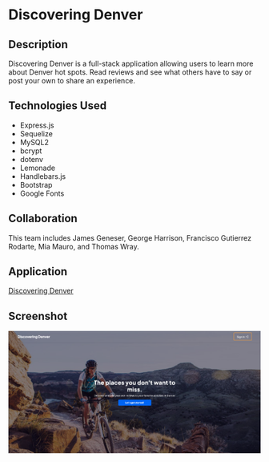 # Discovering Denver

## Description

Discovering Denver is a full-stack application allowing users to learn more about Denver hot spots. Read reviews and see what others have to say or post your own to share an experience.

## Technologies Used

- Express.js
- Sequelize
- MySQL2
- bcrypt
- dotenv
- Lemonade
- Handlebars.js
- Bootstrap
- Google Fonts

## Collaboration

This team includes James Geneser, George Harrison, Francisco Gutierrez Rodarte, Mia Mauro, and Thomas Wray.

## Application

[Discovering Denver](https://whispering-dawn-72162.herokuapp.com/)

## Screenshot

![homepage](./public/images/homepage%20screenshot.png)
